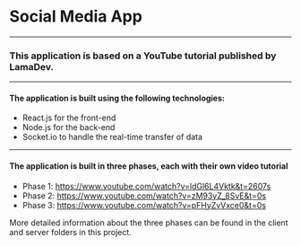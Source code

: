 # Social Media App
-----------------------------------------------
### This application is based on a YouTube tutorial published by LamaDev.
-----------------------------------------------
#### The application is built using the following technologies:
- React.js for the front-end
- Node.js for the back-end
- Socket.io to handle the real-time transfer of data
-----------------------------------------------
#### The application is built in three phases, each with their own video tutorial
- Phase 1: https://www.youtube.com/watch?v=ldGl6L4Vktk&t=2607s
- Phase 2: https://www.youtube.com/watch?v=zM93yZ_8SvE&t=0s
- Phase 3: https://www.youtube.com/watch?v=pFHyZvVxce0&t=0s

More detailed information about the three phases can be found in the client and server folders in this project.